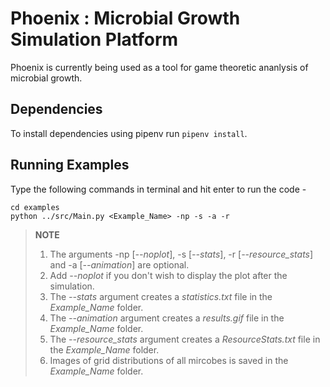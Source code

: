 # Phoenix : Microbial Growth Simulation Platform
Phoenix is currently being used as a tool for game theoretic ananlysis of microbial growth.<br>

## Dependencies

To install dependencies using pipenv run ```pipenv install```.

## Running Examples
Type the following commands in terminal and hit enter to run the code -

	cd examples
	python ../src/Main.py <Example_Name> -np -s -a -r

> **NOTE** <br>
>1. The arguments -np [*--noplot*], -s [*--stats*], -r [*--resource_stats*] and -a [*--animation*] are optional.
>2. Add *--noplot* if you don't wish to display the plot after the simulation. 
>3. The *--stats* argument creates a *statistics.txt* file in the *Example_Name* folder.
>4. The *--animation* argument creates a *results.gif* file in the *Example_Name* folder.
>5. The *--resource_stats* argument creates a *ResourceStats.txt* file in the *Example_Name* folder.
>6. Images of grid distributions of all mircobes is saved in the *Example_Name* folder.

